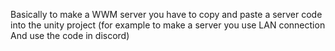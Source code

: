 Basically to make a WWM server you have to copy and paste a server code into the unity project
(for example to make a server you use LAN connection And use the code in discord)
